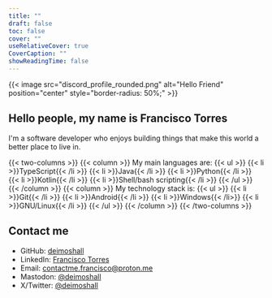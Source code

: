 ```yaml
---
title: ""
draft: false
toc: false
cover: ""
useRelativeCover: true
CoverCaption: ""
showReadingTime: false
---
```


{{< image src="discord_profile_rounded.png" alt="Hello Friend" position="center" style="border-radius: 50%;" >}}

## Hello people, my name is Francisco Torres

I'm a software developer who enjoys building things that make this world a better place to live in.

{{< two-columns >}}
    {{< column >}}
        My main languages are:
        {{< ul >}}
            {{< li >}}TypeScript{{< /li >}}
            {{< li >}}Java{{< /li >}}
            {{< li >}}Python{{< /li >}}
            {{< li >}}Kotlin{{< /li >}}
            {{< li >}}Shell/bash scripting{{< /li >}}
        {{< /ul >}}
    {{< /column >}}
    {{< column >}}
        My technology stack is:
        {{< ul >}}
            {{< li >}}Git{{< /li >}}
            {{< li >}}Android{{< /li >}}
            {{< li >}}Windows{{< /li>}}
            {{< li >}}GNU/Linux{{< /li >}}
        {{< /ul >}}
    {{< /column >}}
{{< /two-columns >}}

## Contact me

- GitHub: [deimoshall](https://github.com/deimoshall)
- LinkedIn: [Francisco Torres](https://www.linkedin.com/in/jftg)
- Email: [contactme.francisco@proton.me](mailto:contactme.francisco@proton.me)
- Mastodon: [@deimoshall](https://mastodon.social/@deimoshall)
- X/Twitter: [@deimoshall](https://twitter.com/deimoshall)
